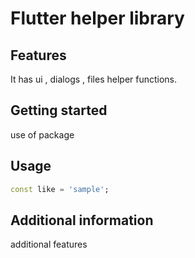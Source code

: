 # Flutter helper library

## Features

It has ui , dialogs , files helper functions.

## Getting started

use of package

## Usage
 

```dart
const like = 'sample';
```

## Additional information

additional features
